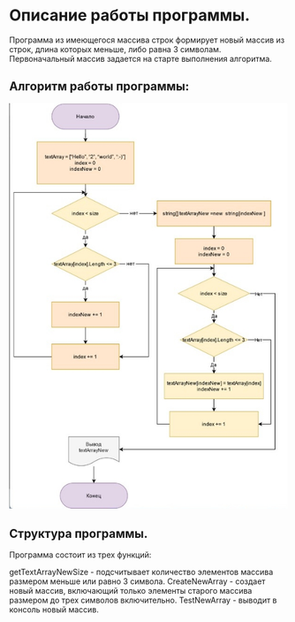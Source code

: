 # Описание работы программы.

Программа из имеющегося массива строк формирует новый массив из строк, длина которых меньше, либо равна 3 символам. Первоначальный массив задается на старте выполнения алгоритма. 

## Алгоритм работы программы:

![Странно, картинка не загрузилась(](https://github.com/EugeneNikiforov7/itog1/blob/master/itog1_.jpg?raw=true)

## Структура программы.

Программа состоит из трех функций:

getTextArrayNewSize - подсчитывает количество элементов массива размером меньше или равно 3 символа.
CreateNewArray - создает новый массив, включающий только элементы старого массива размером до трех символов включительно.
TestNewArray - выводит в консоль новый массив.
